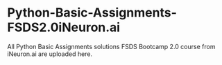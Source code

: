 # Python-Basic-Assignments-FSDS2.0iNeuron.ai
All Python Basic Assignments solutions FSDS Bootcamp 2.0 course from iNeuron.ai are uploaded here. 
